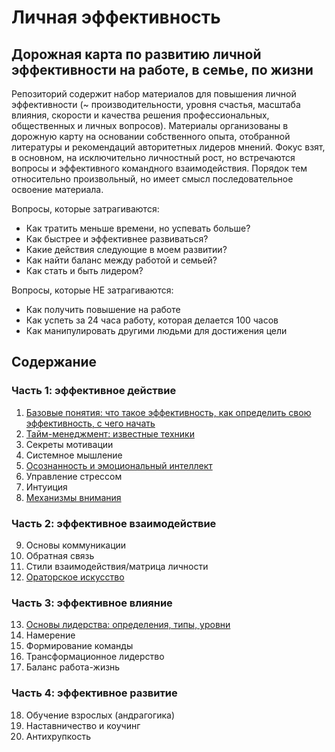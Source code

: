 # Личная эффективность

## Дорожная карта по развитию личной эффективности на работе, в семье, по жизни

Репозиторий содержит набор материалов для повышения личной эффективности (~ производительности, уровня счастья, масштаба влияния, скорости и качества решения профессиональных, общественных и личных вопросов). Материалы организованы в дорожную карту на основании собственного опыта, отобранной литературы и рекомендаций авторитетных лидеров мнений. Фокус взят, в основном, на исключительно личностный рост, но встречаются вопросы и эффективного командного взаимодействия. Порядок тем относительно произвольный, но имеет смысл последовательное освоение материала.

Вопросы, которые затрагиваются:
* Как тратить меньше времени, но успевать больше?
* Как быстрее и эффективнее развиваться?
* Какие действия следующие в моем развитии?
* Как найти баланс между работой и семьей?
* Как стать и быть лидером?

Вопросы, которые НЕ затрагиваются:
* Как получить повышение на работе
* Как успеть за 24 часа работу, которая делается 100 часов
* Как манипулировать другими людьми для достижения цели

## Содержание

### Часть 1: эффективное действие

01. [Базовые понятия: что такое эффективность, как определить свою эффективность, с чего начать](https://github.com/sunnybear/personal-efficiency/tree/main/01.%20Базовые%20вопросы)
02. [Тайм-менеджмент: известные техники](https://github.com/sunnybear/personal-efficiency/tree/main/02.%20Тайм-менеджмент)
03. Секреты мотивации
04. Системное мышление
05. [Осознанность и эмоциональный интеллект](https://github.com/sunnybear/personal-efficiency/tree/main/05.%20Осознанность)
06. Управление стрессом
07. Интуиция
08. [Механизмы внимания](https://github.com/sunnybear/personal-efficiency/tree/main/08.%20Механизмы%20внимания)

### Часть 2: эффективное взаимодействие

09. Основы коммуникации
10. Обратная связь
11. Стили взаимодействия/матрица личности
12. [Ораторское искусство](https://github.com/sunnybear/personal-efficiency/tree/main/12.%20Ораторское%20искусство)

### Часть 3: эффективное влияние

13. [Основы лидерства: определения, типы, уровни](https://github.com/sunnybear/personal-efficiency/tree/main/13.%20Основы%20лидерства)
14. Намерение
15. Формирование команды
16. Трансформационное лидерство
17. Баланс работа-жизнь

### Часть 4: эффективное развитие

18. Обучение взрослых (андрагогика)
19. Наставничество и коучинг
20. Антихрупкость
